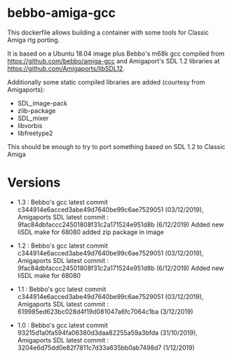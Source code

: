 # bebbo-amiga-gcc

This dockerfile allows building a container with some tools for Classic Amiga rtg porting. 

It is based on a Ubuntu 18.04 image plus Bebbo's m68k gcc compiled from https://github.com/bebbo/amiga-gcc and Amigaport's SDL 1.2 libraries at https://github.com/Amigaports/libSDL12. 

Additionally some static compiled libraries are added (courtesy from Amigaports):
- SDL_image-pack
- zlib-package
- SDL_mixer
- libvorbis
- libfreetype2


This should be enough to try to port something based on SDL 1.2 to Classic Amiga

# Versions

- 1.3 : Bebbo's gcc latest commit c344914e6acced3abe49d7640be99c6ae7529051 (03/12/2019), Amigaports SDL latest commit : 9fac84dbfaccc24501808f31c2a171524e951d8b (6/12/2019)
Added new liSDL make for 68080
added zip package in image

- 1.2 : Bebbo's gcc latest commit c344914e6acced3abe49d7640be99c6ae7529051 (03/12/2019), Amigaports SDL latest commit : 9fac84dbfaccc24501808f31c2a171524e951d8b (6/12/2019)
Added new liSDL make for 68080

- 1.1 : Bebbo's gcc latest commit c344914e6acced3abe49d7640be99c6ae7529051 (03/12/2019), Amigaports SDL latest commit : 619985ed623bc028d4f19d081047a6fc7064c1ba (3/12/2019)

- 1.0 : Bebbo's gcc latest commit 93215d1a0fa594fa06380d3daa82255a59a3bfda (31/10/2019), Amigaports SDL latest commit : 3204e6d75dd0e82f7811c7d33a635bb0ab7498d7 (1/12/2019)
